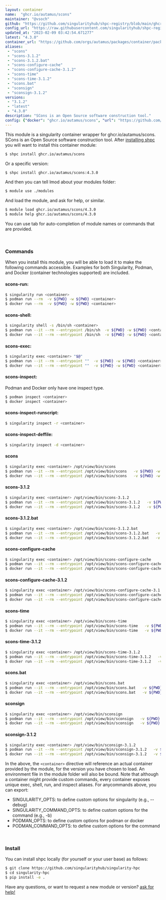 ```yaml
---
layout: container
name:  "ghcr.io/autamus/scons"
maintainer: "@vsoch"
github: "https://github.com/singularityhub/shpc-registry/blob/main/ghcr.io/autamus/scons/container.yaml"
config_url: "https://raw.githubusercontent.com/singularityhub/shpc-registry/main/ghcr.io/autamus/scons/container.yaml"
updated_at: "2023-02-09 03:42:54.671277"
latest: "4.3.0"
container_url: "https://github.com/orgs/autamus/packages/container/package/scons"
aliases:
 - "scons"
 - "scons-3.1.2"
 - "scons-3.1.2.bat"
 - "scons-configure-cache"
 - "scons-configure-cache-3.1.2"
 - "scons-time"
 - "scons-time-3.1.2"
 - "scons.bat"
 - "sconsign"
 - "sconsign-3.1.2"
versions:
 - "3.1.2"
 - "latest"
 - "4.3.0"
description: "SCons is an Open Source software construction tool."
config: {"docker": "ghcr.io/autamus/scons", "url": "https://github.com/orgs/autamus/packages/container/package/scons", "maintainer": "@vsoch", "description": "SCons is an Open Source software construction tool.", "latest": {"4.3.0": "sha256:fe5158258e37b744d27c58cddf50e077b1a17113eb957cf3e8e9305f2a8e2d46"}, "tags": {"3.1.2": "sha256:118047c12783c1d331f8b8a3600994b84b398a79f199cff1d5f8bb02860a599f", "latest": "sha256:fe5158258e37b744d27c58cddf50e077b1a17113eb957cf3e8e9305f2a8e2d46", "4.3.0": "sha256:fe5158258e37b744d27c58cddf50e077b1a17113eb957cf3e8e9305f2a8e2d46"}, "aliases": {"scons": "/opt/view/bin/scons", "scons-3.1.2": "/opt/view/bin/scons-3.1.2", "scons-3.1.2.bat": "/opt/view/bin/scons-3.1.2.bat", "scons-configure-cache": "/opt/view/bin/scons-configure-cache", "scons-configure-cache-3.1.2": "/opt/view/bin/scons-configure-cache-3.1.2", "scons-time": "/opt/view/bin/scons-time", "scons-time-3.1.2": "/opt/view/bin/scons-time-3.1.2", "scons.bat": "/opt/view/bin/scons.bat", "sconsign": "/opt/view/bin/sconsign", "sconsign-3.1.2": "/opt/view/bin/sconsign-3.1.2"}}
---
```


This module is a singularity container wrapper for ghcr.io/autamus/scons.
SCons is an Open Source software construction tool.
After [installing shpc](#install) you will want to install this container module:


```bash
$ shpc install ghcr.io/autamus/scons
```

Or a specific version:

```bash
$ shpc install ghcr.io/autamus/scons:4.3.0
```

And then you can tell lmod about your modules folder:

```bash
$ module use ./modules
```

And load the module, and ask for help, or similar.

```bash
$ module load ghcr.io/autamus/scons/4.3.0
$ module help ghcr.io/autamus/scons/4.3.0
```

You can use tab for auto-completion of module names or commands that are provided.

<br>

### Commands

When you install this module, you will be able to load it to make the following commands accessible.
Examples for both Singularity, Podman, and Docker (container technologies supported) are included.

#### scons-run:

```bash
$ singularity run <container>
$ podman run --rm  -v ${PWD} -w ${PWD} <container>
$ docker run --rm  -v ${PWD} -w ${PWD} <container>
```

#### scons-shell:

```bash
$ singularity shell -s /bin/sh <container>
$ podman run --it --rm --entrypoint /bin/sh  -v ${PWD} -w ${PWD} <container>
$ docker run --it --rm --entrypoint /bin/sh  -v ${PWD} -w ${PWD} <container>
```

#### scons-exec:

```bash
$ singularity exec <container> "$@"
$ podman run --it --rm --entrypoint ""  -v ${PWD} -w ${PWD} <container> "$@"
$ docker run --it --rm --entrypoint ""  -v ${PWD} -w ${PWD} <container> "$@"
```

#### scons-inspect:

Podman and Docker only have one inspect type.

```bash
$ podman inspect <container>
$ docker inspect <container>
```

#### scons-inspect-runscript:

```bash
$ singularity inspect -r <container>
```

#### scons-inspect-deffile:

```bash
$ singularity inspect -d <container>
```


#### scons

```bash
$ singularity exec <container> /opt/view/bin/scons
$ podman run --it --rm --entrypoint /opt/view/bin/scons   -v ${PWD} -w ${PWD} <container> -c " $@"
$ docker run --it --rm --entrypoint /opt/view/bin/scons   -v ${PWD} -w ${PWD} <container> -c " $@"
```


#### scons-3.1.2

```bash
$ singularity exec <container> /opt/view/bin/scons-3.1.2
$ podman run --it --rm --entrypoint /opt/view/bin/scons-3.1.2   -v ${PWD} -w ${PWD} <container> -c " $@"
$ docker run --it --rm --entrypoint /opt/view/bin/scons-3.1.2   -v ${PWD} -w ${PWD} <container> -c " $@"
```


#### scons-3.1.2.bat

```bash
$ singularity exec <container> /opt/view/bin/scons-3.1.2.bat
$ podman run --it --rm --entrypoint /opt/view/bin/scons-3.1.2.bat   -v ${PWD} -w ${PWD} <container> -c " $@"
$ docker run --it --rm --entrypoint /opt/view/bin/scons-3.1.2.bat   -v ${PWD} -w ${PWD} <container> -c " $@"
```


#### scons-configure-cache

```bash
$ singularity exec <container> /opt/view/bin/scons-configure-cache
$ podman run --it --rm --entrypoint /opt/view/bin/scons-configure-cache   -v ${PWD} -w ${PWD} <container> -c " $@"
$ docker run --it --rm --entrypoint /opt/view/bin/scons-configure-cache   -v ${PWD} -w ${PWD} <container> -c " $@"
```


#### scons-configure-cache-3.1.2

```bash
$ singularity exec <container> /opt/view/bin/scons-configure-cache-3.1.2
$ podman run --it --rm --entrypoint /opt/view/bin/scons-configure-cache-3.1.2   -v ${PWD} -w ${PWD} <container> -c " $@"
$ docker run --it --rm --entrypoint /opt/view/bin/scons-configure-cache-3.1.2   -v ${PWD} -w ${PWD} <container> -c " $@"
```


#### scons-time

```bash
$ singularity exec <container> /opt/view/bin/scons-time
$ podman run --it --rm --entrypoint /opt/view/bin/scons-time   -v ${PWD} -w ${PWD} <container> -c " $@"
$ docker run --it --rm --entrypoint /opt/view/bin/scons-time   -v ${PWD} -w ${PWD} <container> -c " $@"
```


#### scons-time-3.1.2

```bash
$ singularity exec <container> /opt/view/bin/scons-time-3.1.2
$ podman run --it --rm --entrypoint /opt/view/bin/scons-time-3.1.2   -v ${PWD} -w ${PWD} <container> -c " $@"
$ docker run --it --rm --entrypoint /opt/view/bin/scons-time-3.1.2   -v ${PWD} -w ${PWD} <container> -c " $@"
```


#### scons.bat

```bash
$ singularity exec <container> /opt/view/bin/scons.bat
$ podman run --it --rm --entrypoint /opt/view/bin/scons.bat   -v ${PWD} -w ${PWD} <container> -c " $@"
$ docker run --it --rm --entrypoint /opt/view/bin/scons.bat   -v ${PWD} -w ${PWD} <container> -c " $@"
```


#### sconsign

```bash
$ singularity exec <container> /opt/view/bin/sconsign
$ podman run --it --rm --entrypoint /opt/view/bin/sconsign   -v ${PWD} -w ${PWD} <container> -c " $@"
$ docker run --it --rm --entrypoint /opt/view/bin/sconsign   -v ${PWD} -w ${PWD} <container> -c " $@"
```


#### sconsign-3.1.2

```bash
$ singularity exec <container> /opt/view/bin/sconsign-3.1.2
$ podman run --it --rm --entrypoint /opt/view/bin/sconsign-3.1.2   -v ${PWD} -w ${PWD} <container> -c " $@"
$ docker run --it --rm --entrypoint /opt/view/bin/sconsign-3.1.2   -v ${PWD} -w ${PWD} <container> -c " $@"
```



In the above, the `<container>` directive will reference an actual container provided
by the module, for the version you have chosen to load. An environment file in the
module folder will also be bound. Note that although a container
might provide custom commands, every container exposes unique exec, shell, run, and
inspect aliases. For anycommands above, you can export:

 - SINGULARITY_OPTS: to define custom options for singularity (e.g., --debug)
 - SINGULARITY_COMMAND_OPTS: to define custom options for the command (e.g., -b)
 - PODMAN_OPTS: to define custom options for podman or docker
 - PODMAN_COMMAND_OPTS: to define custom options for the command

<br>

### Install

You can install shpc locally (for yourself or your user base) as follows:

```bash
$ git clone https://github.com/singularityhub/singularity-hpc
$ cd singularity-hpc
$ pip install -e .
```

Have any questions, or want to request a new module or version? [ask for help!](https://github.com/singularityhub/singularity-hpc/issues)